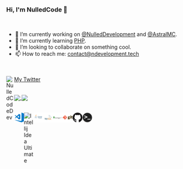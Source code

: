 ### Hi, I'm NulledCode 👋

<br />

* 🔭 I’m currently working on [@NulledDevelopment](https://github.com/NulledDevelopment) and [@AstralMC](https://github.com/AstralMC).  
* 🌱 I’m currently learning [PHP](https://https://www.php.net/).  
* 👯 I’m looking to collaborate on something cool.  
* 📫 How to reach me: contact@ndevelopment.tech  

<br />

<img align="left" alt="NulledCodeDev" width="21px" src="https://raw.githubusercontent.com/anuraghazra/anuraghazra/master/assets/twitter.svg" />[My Twitter] 

<br />

<a href="https://github.com/NulledCodeDev">
  <img align="center" src=https://github-readme-stats.vercel.app/api?username=NulledCodeDev&hide=contribs,prs&show_icons=true&count_private=true&include_all_commits=true&theme=radical />
</a>
<a href="https://github.com/NulledCodeDev">
  <img align="center" src=https://github-readme-stats.vercel.app/api/top-langs/?username=NulledCodeDev&layout=compact&theme=radical />
</a>

<br />
<br />

[<img align="left" alt="Visual Studio Code" width="26px" src="https://raw.githubusercontent.com/github/explore/80688e429a7d4ef2fca1e82350fe8e3517d3494d/topics/visual-studio-code/visual-studio-code.png" />][webdevplaylist]
[<img align="left" alt="Intellij Idea Ultimate" width="26px" src="https://resources.jetbrains.com/storage/products/intellij-idea/img/meta/intellij-idea_logo_300x300.png" />][webdevplaylist]
[<img align="left" alt="Java" width="26px" src="https://raw.githubusercontent.com/github/explore/80688e429a7d4ef2fca1e82350fe8e3517d3494d/topics/java/java.png" />][webdevplaylist]
[<img align="left" alt="MySQL" width="26px" src="https://raw.githubusercontent.com/github/explore/80688e429a7d4ef2fca1e82350fe8e3517d3494d/topics/mysql/mysql.png" />][webdevplaylist]
[<img align="left" alt="MongoDB" width="26px" src="https://raw.githubusercontent.com/github/explore/80688e429a7d4ef2fca1e82350fe8e3517d3494d/topics/mongodb/mongodb.png" />][webdevplaylist]
[<img align="left" alt="Git" width="26px" src="https://raw.githubusercontent.com/github/explore/80688e429a7d4ef2fca1e82350fe8e3517d3494d/topics/git/git.png" />][webdevplaylist]
[<img align="left" alt="GitHub" width="26px" src="https://raw.githubusercontent.com/github/explore/78df643247d429f6cc873026c0622819ad797942/topics/github/github.png" />][webdevplaylist]
[<img align="left" alt="Terminal" width="26px" src="https://raw.githubusercontent.com/github/explore/80688e429a7d4ef2fca1e82350fe8e3517d3494d/topics/terminal/terminal.png" />][webdevplaylist]

<br />

[My Twitter]: https://twitter.com/Nulled_Code
[webdevplaylist]: https://twitter.com/Nulled_Code
